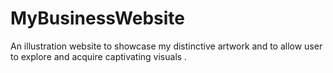 # MyBusinessWebsite
An illustration website to showcase my distinctive artwork and to allow user to explore and acquire captivating visuals .
